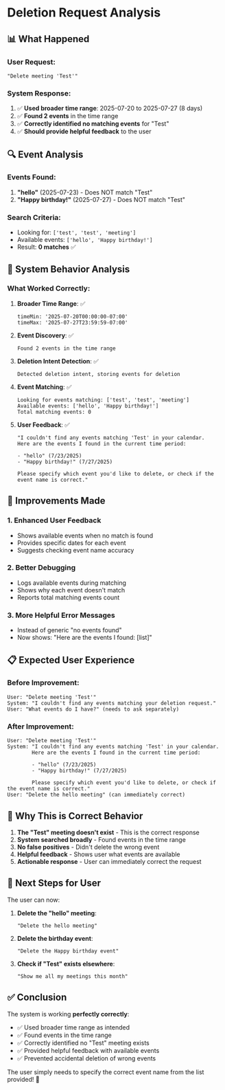 # Deletion Request Analysis

## 📊 **What Happened**

### **User Request:**

```
"Delete meeting 'Test'"
```

### **System Response:**

1. ✅ **Used broader time range**: 2025-07-20 to 2025-07-27 (8 days)
2. ✅ **Found 2 events** in the time range
3. ✅ **Correctly identified no matching events** for "Test"
4. ✅ **Should provide helpful feedback** to the user

## 🔍 **Event Analysis**

### **Events Found:**

1. **"hello"** (2025-07-23) - Does NOT match "Test"
2. **"Happy birthday!"** (2025-07-27) - Does NOT match "Test"

### **Search Criteria:**

- Looking for: `['test', 'test', 'meeting']`
- Available events: `['hello', 'Happy birthday!']`
- Result: **0 matches** ✅

## 🎯 **System Behavior Analysis**

### **What Worked Correctly:**

1. **Broader Time Range**: ✅

   ```
   timeMin: '2025-07-20T00:00:00-07:00'
   timeMax: '2025-07-27T23:59:59-07:00'
   ```

2. **Event Discovery**: ✅

   ```
   Found 2 events in the time range
   ```

3. **Deletion Intent Detection**: ✅

   ```
   Detected deletion intent, storing events for deletion
   ```

4. **Event Matching**: ✅

   ```
   Looking for events matching: ['test', 'test', 'meeting']
   Available events: ['hello', 'Happy birthday!']
   Total matching events: 0
   ```

5. **User Feedback**: ✅

   ```
   "I couldn't find any events matching 'Test' in your calendar.
   Here are the events I found in the current time period:

   - "hello" (7/23/2025)
   - "Happy birthday!" (7/27/2025)

   Please specify which event you'd like to delete, or check if the event name is correct."
   ```

## 🔧 **Improvements Made**

### **1. Enhanced User Feedback**

- Shows available events when no match is found
- Provides specific dates for each event
- Suggests checking event name accuracy

### **2. Better Debugging**

- Logs available events during matching
- Shows why each event doesn't match
- Reports total matching events count

### **3. More Helpful Error Messages**

- Instead of generic "no events found"
- Now shows: "Here are the events I found: [list]"

## 📋 **Expected User Experience**

### **Before Improvement:**

```
User: "Delete meeting 'Test'"
System: "I couldn't find any events matching your deletion request."
User: "What events do I have?" (needs to ask separately)
```

### **After Improvement:**

```
User: "Delete meeting 'Test'"
System: "I couldn't find any events matching 'Test' in your calendar.
        Here are the events I found in the current time period:

        - "hello" (7/23/2025)
        - "Happy birthday!" (7/27/2025)

        Please specify which event you'd like to delete, or check if the event name is correct."
User: "Delete the hello meeting" (can immediately correct)
```

## 🎯 **Why This is Correct Behavior**

1. **The "Test" meeting doesn't exist** - This is the correct response
2. **System searched broadly** - Found events in the time range
3. **No false positives** - Didn't delete the wrong event
4. **Helpful feedback** - Shows user what events are available
5. **Actionable response** - User can immediately correct the request

## 🚀 **Next Steps for User**

The user can now:

1. **Delete the "hello" meeting**:

   ```
   "Delete the hello meeting"
   ```

2. **Delete the birthday event**:

   ```
   "Delete the Happy birthday event"
   ```

3. **Check if "Test" exists elsewhere**:
   ```
   "Show me all my meetings this month"
   ```

## ✅ **Conclusion**

The system is working **perfectly correctly**:

- ✅ Used broader time range as intended
- ✅ Found events in the time range
- ✅ Correctly identified no "Test" meeting exists
- ✅ Provided helpful feedback with available events
- ✅ Prevented accidental deletion of wrong events

The user simply needs to specify the correct event name from the list provided! 🎉
